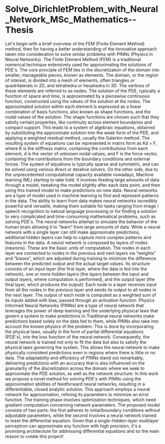# Solve_DirichletProblem_with_Neural_Network_MSc_Mathematics--Thesis
Let's begin with a brief overview of the FEM (Finite Element Method) method, then for having a better understanding of the innovative approach taken into consideration to solve similar problems with PINNs (Physics in Neural Networks).
The Finite Element Method (FEM) is a traditional numerical technique extensively used for approximating the solutions of PDE's.
The core principle of FEM lies in the discretization of the domain into smaller, manageable pieces, known as elements. The domain, or the region of interest, is divided into a mesh of elements, often triangles or quadrilaterals in 2D, and tetrahedra or hexahedra in 3D. The vertices of these elements are referred to as nodes. The solution of the PDE, typically a function of space and time, is approximated by a piecewise continuous function, constructed using the values of the solution at the nodes.
The approximated solution within each element is expressed as a linear combination of basis functions, also known as shape functions, and the nodal values of the solution. The shape functions are chosen such that they satisfy certain properties, like continuity across element boundaries and compact support. This leads to a system of algebraic equations, obtained by substituting the approximate solution into the weak form of the PDE, and applying a weighted residual method, usually the Galerkin method.
The resulting system of equations can be represented in matrix form as Kd = F, where K is the stiffness matrix, containing the contributions from each element, d is the vector of unknown nodal values, and F is the force vector, containing the contributions from the boundary conditions and external forces. The system of equations is typically sparse and symmetric, and can be solved using various direct or iterative solvers.
On the other side, due to the unprecedented computational capacity available nowadays, Machine learning (ML) starting to take hold. It involves feeding large amounts of data through a model, tweaking the model slightly after each data point, and then using this trained model to make predictions on new data. Neural networks are a type of model used in machine learning to find and represent patterns in the data. The ability to learn from data makes neural networks incredibly powerful and versatile, making them suitable for tasks ranging from image / speech recognition to natural language processing or for finding a solution to very complicated and time-consuming mathematical problems, such as solving PDE's.
The neural networks attempt to simulate the behavior of the human brain allowing it to “learn” from large amounts of data. While a neural network with a single layer can still make approximate predictions, additional hidden layers can help to capture more complex patterns and features in the data. A neural network is composed by layers of nodes (neurons). These are the basic units of computation. The nodes in each layer are connected to nodes in the previous and next layers via “weights” and “biases”, which are adjusted during training to minimize the difference between the predicted output and the actual target values. Its structure consists of an input layer (the first layer, where the data is fed into the network), one or more hidden layers (the layers between the input and output layers, where computation is performed), and the output layer (the final layer, which produces the output).
Each node in a layer receives input from all the nodes in the previous layer and sends its output to all nodes in the next layer. The output of each node is computed as a weighted sum of its inputs added with bias, passed through an activation function.
Physics Informed Neural Networks (PINNs) are a type of neural network that leverages the power of deep learning and the underlying physical laws that govern a system to make predictions.\n
Traditional neural networks make predictions based solely on the data fed to them, while PINNs also take into account the known physics of the problem. This is done by incorporating the physical laws, usually in the form of partial differential equations (PDE's), into the loss function of the neural network. Consequently, the neural network is trained not only to fit the data but also to satisfy the physical laws governing the system. This allows the neural network to make physically consistent predictions even in regions where there is little or no data.
The adaptability and efficiency of PINNs stand out remarkably, delivering predictions with an accuracy that is also influenced on the granularity of the discretization across the domain where we seek to approximate the PDE solution, as well as the network structure.
In this work we propose a novel method for solving PDE's with PINNs using the approximation abilities of feedforward neural networks, resulting in a differentiable, closed analytic solution. This approach employs a neural network for approximation, refining its parameters to minimize an error function. The training phase involves optimization techniques, which need gradient computation concerning network parameters. The proposed model consists of two parts: the first adheres to initial/boundary conditions without adjustable parameters, while the second involves a neural network trained to meet the differential equation. Given that a single-hidden-layer multilayer perceptron can approximate any function with high precision, it's a promising architecture for addressing differential equations and so the main reason to create this project!
